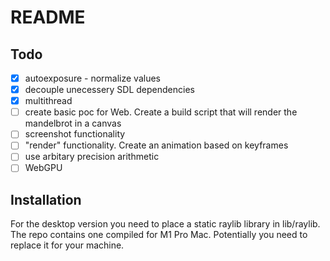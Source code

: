 # README

## Todo
- [x] autoexposure - normalize values
- [x] decouple unecessery SDL dependencies
- [x] multithread
- [ ] create basic poc for Web. Create a build script that will render the mandelbrot in a canvas
- [ ] screenshot functionality
- [ ] "render" functionality. Create an animation based on keyframes
- [ ] use arbitary precision arithmetic
- [ ] WebGPU

## Installation
For the desktop version you need to place a static raylib library in lib/raylib. The repo contains one compiled for M1 Pro Mac. Potentially you need to replace it for your machine.
